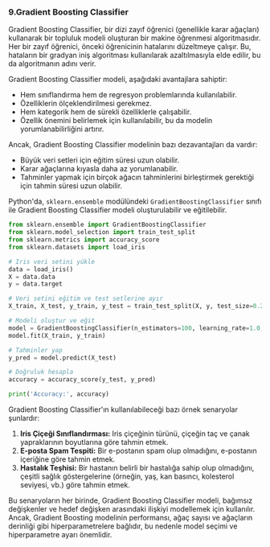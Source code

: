 ### 9.Gradient Boosting Classifier

Gradient Boosting Classifier, bir dizi zayıf öğrenici (genellikle karar ağaçları) kullanarak bir topluluk modeli oluşturan bir makine öğrenmesi algoritmasıdır. Her bir zayıf öğrenici, önceki öğrenicinin hatalarını düzeltmeye çalışır. Bu, hataların bir gradyan iniş algoritması kullanılarak azaltılmasıyla elde edilir, bu da algoritmanın adını verir.

Gradient Boosting Classifier modeli, aşağıdaki avantajlara sahiptir:

- Hem sınıflandırma hem de regresyon problemlarında kullanılabilir.
- Özelliklerin ölçeklendirilmesi gerekmez.
- Hem kategorik hem de sürekli özelliklerle çalışabilir.
- Özellik önemini belirlemek için kullanılabilir, bu da modelin yorumlanabilirliğini artırır.

Ancak, Gradient Boosting Classifier modelinin bazı dezavantajları da vardır:

- Büyük veri setleri için eğitim süresi uzun olabilir.
- Karar ağaçlarına kıyasla daha az yorumlanabilir.
- Tahminler yapmak için birçok ağacın tahminlerini birleştirmek gerektiği için tahmin süresi uzun olabilir.

Python'da, `sklearn.ensemble` modülündeki `GradientBoostingClassifier` sınıfı ile Gradient Boosting Classifier modeli oluşturulabilir ve eğitilebilir.

```python
from sklearn.ensemble import GradientBoostingClassifier
from sklearn.model_selection import train_test_split
from sklearn.metrics import accuracy_score
from sklearn.datasets import load_iris

# Iris veri setini yükle
data = load_iris()
X = data.data
y = data.target

# Veri setini eğitim ve test setlerine ayır
X_train, X_test, y_train, y_test = train_test_split(X, y, test_size=0.2, random_state=42)

# Modeli oluştur ve eğit
model = GradientBoostingClassifier(n_estimators=100, learning_rate=1.0, max_depth=1, random_state=42)
model.fit(X_train, y_train)

# Tahminler yap
y_pred = model.predict(X_test)

# Doğruluk hesapla
accuracy = accuracy_score(y_test, y_pred)

print('Accuracy:', accuracy)
```

Gradient Boosting Classifier'ın kullanılabileceği bazı örnek senaryolar şunlardır:

1. **Iris Çiçeği Sınıflandırması:** Iris çiçeğinin türünü, çiçeğin taç ve çanak yapraklarının boyutlarına göre tahmin etmek.
2. **E-posta Spam Tespiti:** Bir e-postanın spam olup olmadığını, e-postanın içeriğine göre tahmin etmek.
3. **Hastalık Teşhisi:** Bir hastanın belirli bir hastalığa sahip olup olmadığını, çeşitli sağlık göstergelerine (örneğin, yaş, kan basıncı, kolesterol seviyesi, vb.) göre tahmin etmek.

Bu senaryoların her birinde, Gradient Boosting Classifier modeli, bağımsız değişkenler ve hedef değişken arasındaki ilişkiyi modellemek için kullanılır. Ancak, Gradient Boosting modelinin performansı, ağaç sayısı ve ağaçların derinliği gibi hiperparametrelere bağlıdır, bu nedenle model seçimi ve hiperparametre ayarı önemlidir.
